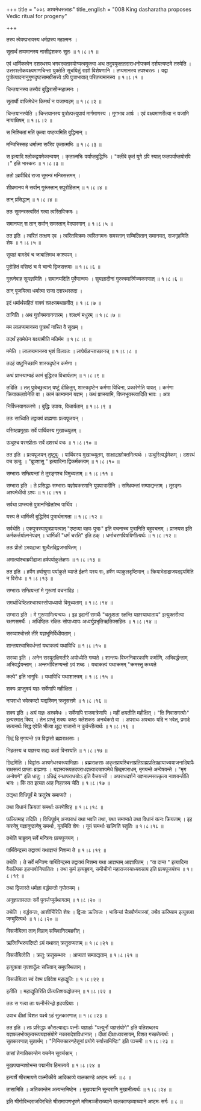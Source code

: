 +++
title = "००८ अश्वमेधसन्नाहः"
title_english = "008 King dasharatha proposes Vedic ritual for progeny"

+++


तस्य त्वेवम्प्रभावस्य धर्मज्ञस्य महात्मनः ।  

सुतार्थं तप्यमानस्य नासीद्वंशकरः सुतः  ॥  १।८।१  ॥   

एवं धार्मिकत्वेन दशरथस्य भगवदवतारयोग्यत्वमुक्त्वा अथ
तदुपयुक्ततदाराधनोपक्रमं दर्शयत्यष्टमे तस्येति ।
उत्तरश्लोकवक्ष्यमाणचिन्ता युक्तेति सूचयितुं राज्ञो विशेषणानि ।
तप्यमानस्य तपश्चरतः । यद्वा पुत्रोत्पादनानुगुणदृष्टसामग्रीसत्त्वे ऽपि
पुत्राभावात् परितप्यमानस्य  ॥  १।८।१  ॥   

  

चिन्तयानस्य तस्यैवं बुद्धिरासीन्महात्मनः ।  

सुतार्थी वाजिमेधेन किमर्थं न यजाम्यहम्  ॥  १।८।२  ॥   

चिन्तयानस्येति । चिन्तयानस्य पुत्रोत्पत्त्युपायं मार्गमाणस्य । मुगभाव
आर्षः । एवं वक्ष्यमाणरीत्या न यजामि नायाक्षिषम्  ॥  १।८।२  ॥   

  

स निश्चितां मतिं कृत्वा यष्टव्यमिति बुद्धिमान् ।  

मन्त्रिभिस्सह धर्मात्मा सर्वैरेव कृतात्मभिः  ॥  १।८।३  ॥   

स इत्यादि श्लोकद्वयमेकान्वयम् । कृतात्मभिः पर्याप्तबुद्धिभिः । "क्लीबे
कृतं युगे ऽपि स्यात् फलपर्याप्तयोरपि ।" इति भास्करः  ॥  १।८।३  ॥   

  

ततो ऽब्रवीदिदं राजा सुमन्त्रं मन्त्रिसत्तमम् ।  

शीघ्रमानय मे सर्वान् गुरूंस्तान् सपुरोहितान्  ॥  १।८।४  ॥   

तान् प्रसिद्धान्  ॥  १।८।४  ॥   

  

ततः सुमन्त्रस्त्वरितं गत्वा त्वरितविक्रमः ।  

समानयत् स तान् सर्वान् समस्तान् वेदपारगान्  ॥  १।८।५  ॥   

तत इति । त्वरितं तत्क्षण एव । त्वरितविक्रमः त्वरितगमनः समस्तान्
सम्मिलितान् समानयत्, राजगृहमिति शेषः  ॥  १।८।५  ॥   

  

सुयज्ञं वामदेवं च जाबालिमथ काश्यपम् ।  

पुरोहितं वसिष्ठं च ये चान्ये द्विजसत्तमाः  ॥  १।८।६  ॥   

गुरूनेवाह सुयज्ञमिति । समानयदिति पूर्वेणान्वयः । सुयज्ञादीनां
गुरुत्वमार्त्विज्यकरणात्  ॥  १।८।६  ॥   

  

तान् पूजयित्वा धर्मात्मा राजा दशरथस्तदा ।  

इदं धर्मार्थसहितं वाक्यं श्लक्ष्णमथाब्रवीत्  ॥  १।८।७  ॥   

तानिति । अथ गुर्वागमनानन्तरम् । श्लक्ष्णं मधुरम्  ॥  १।८।७  ॥   

  

मम लालप्यमानस्य पुत्रार्थं नास्ति वै सुखम् ।  

तदर्थं हयमेधेन यक्ष्यामीति मतिर्मम  ॥  १।८।८  ॥   

ममेति । लालप्यमानस्य भृशं विलपतः । लापेर्यङन्ताच्छानच्  ॥  १।८।८  ॥   

  

तदहं यष्टुमिच्छामि शास्त्रदृष्टेन कर्मणा ।  

कथं प्राप्स्याम्यहं कामं बुद्धिरत्र विचार्यताम्  ॥  १।८।९  ॥   

तदिति । तत् पुत्रेच्छुत्वात् यष्टुं दीक्षितुम्, शास्त्रदृष्टेन कर्मणा
विधिना, प्रकारेणेति यावत् । कर्मणा क्रियाकलापेनेति वा । कामं काम्यमानं
यज्ञम् । कथं प्राप्स्यामि, विघ्नभूयस्त्वादिति भावः । अत्र  

निर्विघ्नयागकरणे । बुद्धिः उपायः, विचार्यताम्  ॥  १।८।९  ॥   

  

ततः साध्विति तद्वाक्यं ब्राह्मणाः प्रत्यपूजयन् ।  

वसिष्ठप्रमुखाः सर्वे पार्थिवस्य मुखाच्च्युतम् ।  

ऊचुश्च परमप्रीताः सर्वे दशरथं वचः  ॥  १।८।१०  ॥   

तत इति । प्रत्यपूजयन् तुष्टुवुः । पार्थिवस्य मुखाच्च्युतम्,
साक्षाद्राज्ञोक्तमित्यर्थः । ऊचुरित्यर्द्धमेकम् । दशरथं वच ऊचुः ।
"ब्रूञ्शासु " इत्यादिना द्विकर्मकत्वम्  ॥  १।८।१०  ॥   

  

सम्भाराः सम्भ्रियन्तां ते तुरङ्गश्च विमुच्यताम्  ॥  १।८।११  ॥   

सम्भारा इति । ते प्रसिद्धाः सम्भाराः यज्ञोपकरणानि यूपपात्रादीनि ।
सम्भ्रियन्तां सम्पाद्यन्ताम् । तुरङ्गः अश्वमेधीयो ऽश्वः  ॥  १।८।११  ॥   

  

सर्वथा प्राप्स्यसे पुत्रानभिप्रेतांश्च पार्थिव ।  

यस्य ते धार्मिकी बुद्धिरियं पुत्रार्थमागता  ॥  १।८।१२  ॥   

सर्वथेति । एकपुत्रस्यापुत्रप्रायत्वात् "एष्टव्या बहवः पुत्राः" इति
वचनाच्च पुत्रानिति बहुवचनम् । प्राप्स्यस इति कर्मकर्त्तर्यात्मनेपदम् ।
धार्मिकी "धर्मं चरति" इति ठक् । धर्माचरणविषयिणीत्यर्थः  ॥  १।८।१२  ॥   

  

ततः प्रीतो ऽभवद्राजा श्रुत्वैतद्द्विजभाषितम् ।  

अमात्यांश्चाब्रवीद्राजा हर्षपर्याकुलेक्षणः  ॥  १।८।१३  ॥   

तत इति । हर्षेण हर्षाश्रुणा पर्याकुले व्याप्ते ईक्षणे यस्य सः, हर्षेण
व्याकुलदृष्टिमान् । क्रियाभेदाद्राजपदद्वयमिति न विरोधः  ॥  १।८।१३  ॥   

  

सम्भाराः सम्भ्रियन्तां मे गुरूणां वचनादिह ।  

समर्थाधिष्ठितश्चाश्वस्सोपाध्यायो विमुच्यताम्  ॥  १।८।१४  ॥   

सम्भारा इति । मे गुरूणामित्यन्वयः । इह इदानीं समर्थैः "चतुःशता रक्षन्ति
यज्ञस्याघाताय" इत्युक्तरीत्या रक्षणसमर्थैः । अधिष्ठितः रक्षितः
सोपाध्यायः अध्वर्युप्रभृतिऋतिक्सहितः  ॥  १।८।१४  ॥   

  

सरय्वाश्चोत्तरे तीरे यज्ञभूमिर्विधीयताम् ।  

शान्तयश्चाभिवर्धन्तां यथाकल्पं यथाविधि  ॥  १।८।१५  ॥   

सरय्वा इति । अनेन सरयूदक्षिणतीरे अयोध्येति गम्यते । शान्तयः
विघ्ननिवारकाणि कर्माणि, अभिवर्द्धन्ताम् अभिवर्द्धयन्ताम् ।
अन्तर्भावितण्यन्तो ऽयं शब्दः । यथाकल्पं यथाक्रमम् "क्रमस्तु कथ्यते  

कल्पे" इति भागुरिः । यथाविधि यथाशास्त्रम्  ॥  १।८।१५  ॥   

  

शक्यः प्राप्तुमयं यज्ञः सर्वेणापि महीक्षिता ।  

नापराधो भवेत्कष्टो यद्यस्मिन् क्रतुसत्तमे  ॥  १।८।१६  ॥   

शक्य इति । अयं यज्ञः अश्वमेधः । सर्वेणापि राजमात्रेणापि । महीं क्षयतीति
महीक्षित् । "क्षि निवासगत्योः" इत्यस्मात् क्विप् । तेन प्राप्तुं शक्यः
कष्टः क्लेशकरः अनर्थकरो वा । अपराधः अपचारः यदि न भवेत्, प्रमादे
सत्यनर्थः सिद्ध एवेति भीत्या क्षुद्रा राजानो न कुर्वन्तीत्यर्थः  ॥ 
१।८।१६  ॥   

  

छिद्रं हि मृगयन्ते ऽत्र विद्वांसो ब्रह्मराक्षसाः ।  

निहतस्य च यज्ञस्य सद्यः कर्ता विनश्यति  ॥  १।८।१७  ॥   

छिद्रमिति । विद्वांसः अश्वमेधस्वरूपाभिज्ञाः । ब्रह्मराक्षसाः
अकृतप्रायश्चित्ताप्रतिग्राह्यप्रतिग्रहायाज्ययाजनादिपापैः राक्षसत्वं
प्राप्ताः ब्राह्मणाः । यज्ञस्वरूपतदपराधज्ञत्वादत्राश्वमेधे छिद्रमपराधम्,
मृगयन्ते अन्वेषयन्ते । "मृग अन्वेषणे" इति धातुः । ऽछिद्रं
रन्ध्रापराधयोःऽ इति वैजयन्ती । अपराधदर्शने यज्ञमात्मसात्कृत्य नाशयन्तीति
भावः । किं तत इत्यत आह निहतस्य चेति  ॥  १।८।१७  ॥   

  

तद्यथा विधिपूर्वं मे क्रतुरेष समाप्यते ।  

तथा विधानं क्रियतां समर्थाः करणेष्विह  ॥  १।८।१८  ॥   

फलितमाह तदिति । विधिपूर्वम् अनपराधं यथा भवति तथा, यथा समाप्यते तथा
विधानं यत्नः क्रियताम् । इह करणेषु यज्ञानुष्ठानेषु समर्थाः, यूयमिति शेषः
। यूयं समर्थाः खल्विति स्तुतिः  ॥  १।८।१८  ॥   

  

तथेति चाब्रुवन् सर्वे मन्त्रिणः प्रत्यपूजयन् ।  

पार्थिवेन्द्रस्य तद्वाक्यं यथाज्ञप्तं निशम्य ते  ॥  १।८।१९  ॥   

तथेति । ते सर्वे मन्त्रिणः पार्थिवेन्द्रस्य तद्वाक्यं निशम्य यथा
आज्ञप्तम् आज्ञापितम् । "वा दान्त " इत्यादिना वैकल्पिक इडभावोनिपातितः ।
तथा कुर्म इत्यब्रुवन्, समीचीनो महाराजस्याध्यवसाय इति प्रत्यपूजयंश्च  ॥ 
१।८।१९  ॥   

  

तथा द्विजास्ते धर्मज्ञा वर्द्धयन्तो नृपोत्तमम् ।  

अनुज्ञातास्ततः सर्वे पुनर्जग्मुर्यथागतम्  ॥  १।८।२०  ॥   

तथेति । वर्द्धयन्तः, आशीर्भिरिति शेषः । द्विजाः ऋत्विजः । भाविन्यां
चैत्रपौर्णमास्यां, तथैव करिष्याम इत्युक्त्वा जग्मुरित्यर्थः  ॥  १।८।२०
 ॥   

  

विसर्जयित्वा तान् विप्रान् सचिवानिदमब्रवीत् ।  

ऋत्विग्भिरुपदिष्टो ऽयं यथावत् क्रतुराप्यताम्  ॥  १।८।२१  ॥   

विसर्जयित्वेति । क्रतुः क्रतुसम्भारः । आप्यतां सम्पाद्यताम्  ॥  १।८।२१
 ॥   

  

इत्युक्त्वा नृपशार्दूलः सचिवान् समुपस्थितान् ।  

विसर्जयित्वा स्वं वेश्म प्रविवेश महाद्युतिः  ॥  १।८।२२  ॥   

इतीति । महाद्युतिरिति प्रीत्यतिशयद्योतनम्  ॥  १।८।२२  ॥   

  

ततः स गत्वा ताः पत्नीर्नरेन्द्रो हृदयप्रियाः ।  

उवाच दीक्षां विशत यक्ष्ये ऽहं सुतकारणात्  ॥  १।८।२३  ॥   

तत इति । ताः प्रसिद्धाः कौसल्याद्याः पत्नीः यज्ञार्हाः "पत्युर्नो
यज्ञसंयोगे" इति पतिशब्दस्य यज्ञफलभोक्तृत्वरूपयज्ञसंयोगे नकारादेशविधानात्
। दीक्षां दीक्षाध्यवसायम्, विशत गच्छतेत्यर्थः । सुतकारणात् सुतार्थम् ।
"निमित्तकारणहेतूनां प्रयोगे सर्वासामिष्टिः" इति पञ्चमी  ॥  १।८।२३  ॥   

  

तासां तेनातिकान्तेन वचनेन सुवर्चसाम् ।  

मुखपद्मान्यशोभन्त पद्मानीव हिमात्यये  ॥  १।८।२४  ॥   

इत्यार्षे श्रीरामायणे वाल्मीकीये आदिकाव्ये बालकाण्डे अष्टमः सर्गः  ॥  ८
 ॥   

तासामिति । अतिकान्तेन अत्यन्तमिष्टेन । मुखपद्मानि सुन्दराणि
मुखानीत्यर्थः  ॥  १।८।२४  ॥   

इति श्रीगोविन्दराजविरचिते श्रीरामायणभूषणे मणिमञ्जीराख्याने
बालकाण्डव्याख्याने अष्टमः सर्गः  ॥  ८  ॥   

  


